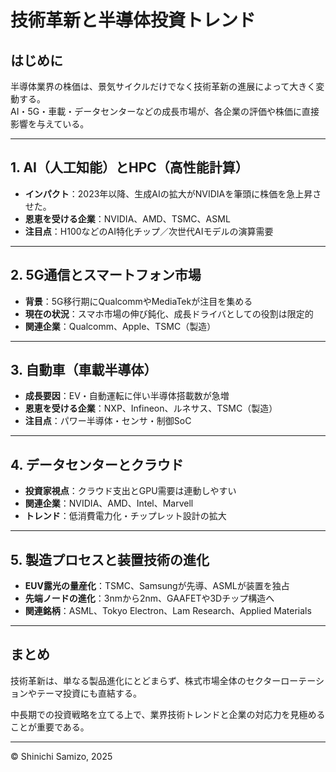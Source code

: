 # 技術革新と半導体投資トレンド

## はじめに

半導体業界の株価は、景気サイクルだけでなく技術革新の進展によって大きく変動する。  
AI・5G・車載・データセンターなどの成長市場が、各企業の評価や株価に直接影響を与えている。

---

## 1. AI（人工知能）とHPC（高性能計算）

- **インパクト**：2023年以降、生成AIの拡大がNVIDIAを筆頭に株価を急上昇させた。  
- **恩恵を受ける企業**：NVIDIA、AMD、TSMC、ASML  
- **注目点**：H100などのAI特化チップ／次世代AIモデルの演算需要

---

## 2. 5G通信とスマートフォン市場

- **背景**：5G移行期にQualcommやMediaTekが注目を集める  
- **現在の状況**：スマホ市場の伸び鈍化、成長ドライバとしての役割は限定的  
- **関連企業**：Qualcomm、Apple、TSMC（製造）  

---

## 3. 自動車（車載半導体）

- **成長要因**：EV・自動運転に伴い半導体搭載数が急増  
- **恩恵を受ける企業**：NXP、Infineon、ルネサス、TSMC（製造）  
- **注目点**：パワー半導体・センサ・制御SoC

---

## 4. データセンターとクラウド

- **投資家視点**：クラウド支出とGPU需要は連動しやすい  
- **関連企業**：NVIDIA、AMD、Intel、Marvell  
- **トレンド**：低消費電力化・チップレット設計の拡大

---

## 5. 製造プロセスと装置技術の進化

- **EUV露光の量産化**：TSMC、Samsungが先導、ASMLが装置を独占  
- **先端ノードの進化**：3nmから2nm、GAAFETや3Dチップ構造へ  
- **関連銘柄**：ASML、Tokyo Electron、Lam Research、Applied Materials

---

## まとめ

技術革新は、単なる製品進化にとどまらず、株式市場全体のセクターローテーションやテーマ投資にも直結する。  

中長期での投資戦略を立てる上で、業界技術トレンドと企業の対応力を見極めることが重要である。

---

© Shinichi Samizo, 2025
